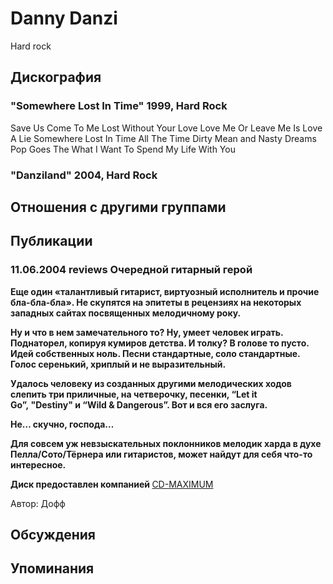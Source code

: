 # Danny Danzi

Hard rock

## Дискография

### "Somewhere Lost In Time" 1999, Hard Rock

Save Us 
Come To Me 
Lost Without Your Love 
Love Me Or Leave Me 
Is Love A Lie 
Somewhere Lost In Time 
All The Time 
Dirty Mean and Nasty 
Dreams 
Pop Goes The What 
I Want To Spend My Life With You

### "Danziland" 2004, Hard Rock




## Отношения с другими группами


## Публикации

### 11.06.2004 reviews Очередной гитарный герой

<P><B>Еще один «талантливый гитарист, виртуозный исполнитель и прочие бла-бла-бла». Не скупятся на эпитеты в рецензиях на некоторых западных сайтах посвященных мелодичному року.</B></P>
<P><B>Ну и что в нем замечательного то? Ну, умеет человек играть. Поднаторел, копируя кумиров детства. И толку? В голове то пусто. Идей собственных ноль. Песни стандартные, соло стандартные. Голос серенький, хриплый и не выразительный. </B></P>
<P><B>Удалось человеку из созданных другими мелодических ходов слепить&nbsp;три приличные, на четверочку, песенки, “Let it Go”,&nbsp;"Destiny"&nbsp;и “Wild & Dangerous”. Вот и вся его заслуга.</B></P>
<P><B>Не… скучно, господа…</B></P>
<P><B>Для совсем уж невзыскательных поклонников мелодик харда в духе Пелла/Сото/Тёрнера или гитаристов, может найдут для себя что-то интересное. </B></P>
<P><B>Диск предоставлен компанией </B><A href="http://www.cd-maximum.ru/">CD-MAXIMUM</A></P>
Автор: Дофф


## Обсуждения


## Упоминания

